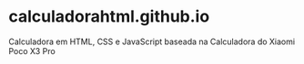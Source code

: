 # calculadorahtml.github.io
Calculadora em HTML, CSS e JavaScript baseada na Calculadora do Xiaomi Poco X3 Pro
